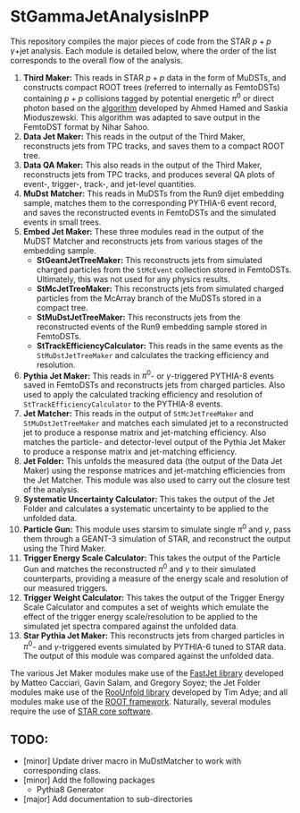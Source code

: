 # StGammaJetAnalysisInPP

This repository compiles the major pieces of code from the STAR $p+p$ $\gamma$+jet analysis. Each module is detailed below, where the order of the list corresponds to the overall flow of the analysis.

  1. **Third Maker:** This reads in STAR $p+p$ data in the form of MuDSTs, and constructs compact ROOT trees (referred to internally as FemtoDSTs) containing $p+p$ collisions tagged by potential energetic $\pi^{0}$ or direct photon based on the [algorithm](https://doi.org/10.1103/PhysRevC.82.034909) developed by Ahmed Hamed and Saskia Mioduszewski. This algorithm was adapted to save output in the FemtoDST format by Nihar Sahoo.
  2. **Data Jet Maker:** This reads in the output of the Third Maker, reconstructs jets from TPC tracks, and saves them to a compact ROOT tree.
  3. **Data QA Maker:** This also reads in the output of the Third Maker, reconstructs jets from TPC tracks, and produces several QA plots of event-, trigger-, track-, and jet-level quantities.
  4. **MuDst Matcher:** This reads in MuDSTs from the Run9 dijet embedding sample, matches them to the corresponding PYTHIA-6 event record, and saves the reconstructed events in FemtoDSTs and the simulated events in small trees.
  5. **Embed Jet Maker:** These three modules read in the output of the MuDST Matcher and reconstructs jets from various stages of the embedding sample.
     - **StGeantJetTreeMaker:** This reconstructs jets from simulated charged particles from the `StMcEvent` collection stored in FemtoDSTs. Ultimately, this was not used for any physics results.
     - **StMcJetTreeMaker:** This reconstructs jets from simulated charged particles from the McArray branch of the MuDSTs stored in a compact tree. 
     - **StMuDstJetTreeMaker:** This reconstructs jets from the reconstructed events of the Run9 embedding sample stored in FemtoDSTs.
     - **StTrackEfficiencyCalculator:** This reads in the same events as the `StMuDstJetTreeMaker` and calculates the tracking efficiency and resolution.
  6. **Pythia Jet Maker:** This reads in $\pi^{0}$- or $\gamma$-triggered PYTHIA-8 events saved in FemtoDSTs and reconstructs jets from charged particles. Also used to apply the calculated tracking efficiency and resolution of `StTrackEfficiencyCalculator` to the PYTHIA-8 events.
  7. **Jet Matcher:** This reads in the output of `StMcJetTreeMaker` and `StMuDstJetTreeMaker` and matches each simulated jet to a reconstructed jet to produce a response matrix and jet-matching efficiency. Also matches the particle- and detector-level output of the Pythia Jet Maker to produce a response matrix and jet-matching efficiency.
  8. **Jet Folder:** This unfolds the measured data (the output of the Data Jet Maker) using the response matrices and jet-matching efficiencies from the Jet Matcher. This module was also used to carry out the closure test of the analysis.
  9. **Systematic Uncertainty Calculator:** This takes the output of the Jet Folder and calculates a systematic uncertainty to be applied to the unfolded data.
  10. **Particle Gun:** This module uses starsim to simulate single $\pi^{0}$ and $\gamma$, pass them through a GEANT-3 simulation of STAR, and reconstruct the output using the Third Maker.
  11. **Trigger Energy Scale Calculator:** This takes the output of the Particle Gun and matches the reconstructed $\pi^{0}$ and $\gamma$ to their simulated counterparts, providing a measure of the energy scale and resolution of our measured triggers.
  12. **Trigger Weight Calculator:** This takes the output of the Trigger Energy Scale Calculator and computes a set of weights which emulate the effect of the trigger energy scale/resolution to be applied to the simulated jet spectra compared against the unfolded data.
  13. **Star Pythia Jet Maker:** This reconstructs jets from charged particles in $\pi^{0}$- and $\gamma$-triggered events simulated by PYTHIA-6 tuned to STAR data. The output of this module was compared against the unfolded data.

The various Jet Maker modules make use of the [FastJet library](http://fastjet.fr) developed by Matteo Cacciari, Gavin Salam, and Gregory Soyez; the Jet Folder modules make use of the [RooUnfold library](https://gitlab.cern.ch/RooUnfold/RooUnfold) developed by Tim Adye; and all modules make use of the [ROOT framework](https://root.cern.ch). Naturally, several modules require the use of [STAR core software](https://github.com/star-bnl).

## **TODO:**
  - [minor] Update driver macro in MuDstMatcher to work with corresponding class.
  - [minor] Add the following packages
    - Pythia8 Generator
  - [major] Add documentation to sub-directories
